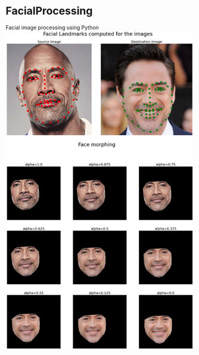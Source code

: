 # FacialProcessing
Facial image processing using Python
![Facial landamrks](https://github.com/Zayatsoff/FacialProcessing/blob/main/images/showcase.png)
